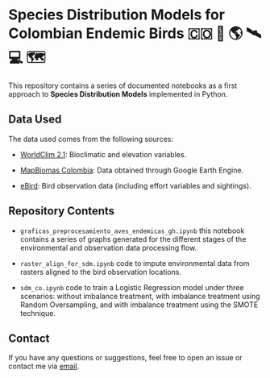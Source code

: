 
# Species Distribution Models for Colombian Endemic Birds 🇨🇴 🦜 🌎 🛰️ 💻 🗺️

This repository contains a series of documented notebooks as a first approach to **Species Distribution Models** implemented in Python.

## Data Used

The data used comes from the following sources:

 * [WorldClim 2.1](https://www.worldclim.org/data/bioclim.html): Bioclimatic and elevation variables.

 * [MapBiomas Colombia](https://colombia.mapbiomas.org/segunda-coleccion-de-mapbiomas-colombia/): Data obtained through Google Earth Engine.

 * [eBird](https://ebird.org/region/CO): Bird observation data (including effort variables and sightings).

## Repository Contents

* `graficas_preprocesamiento_aves_endemicas_gh.ipynb` this notebook contains a series of graphs generated for the different stages of the environmental and observation data processing flow.

* `raster_align_for_sdm.ipynb` code to impute environmental data from rasters aligned to the bird observation locations.

* `sdm_co.ipynb` code to train a Logistic Regression model under three scenarios: without imbalance treatment, with imbalance treatment using Random Oversampling, and with imbalance treatment using the SMOTE technique.

## Contact

If you have any questions or suggestions, feel free to open an issue or contact me via [email](juansblandon@gmail.com).

